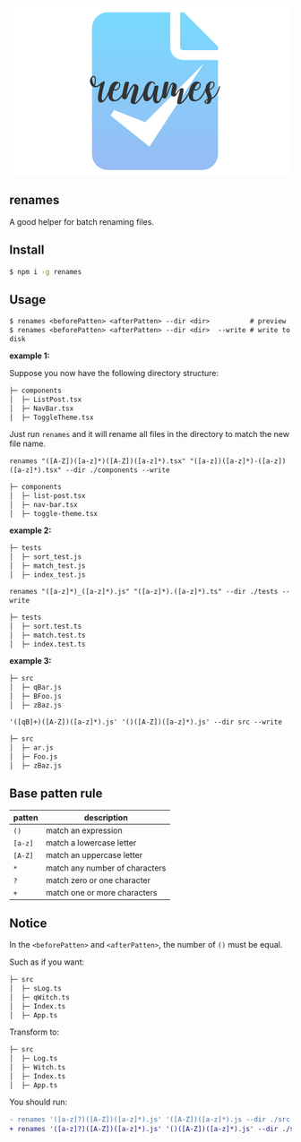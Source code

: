 ![img](./logo.svg)

## renames

A good helper for batch renaming files.

## Install

```sh
$ npm i -g renames
```

## Usage 

```shell
$ renames <beforePatten> <afterPatten> --dir <dir>          # preview
$ renames <beforePatten> <afterPatten> --dir <dir>  --write # write to disk
```

**example 1:**

Suppose you now have the following directory structure:

```shell
├─ components
│  ├─ ListPost.tsx
│  ├─ NavBar.tsx
│  ├─ ToggleTheme.tsx
```

Just run `renames` and it will rename all files in the directory to match the new file name.


```shell
renames "([A-Z])([a-z]*)([A-Z])([a-z]*).tsx" "([a-z])([a-z]*)-([a-z])([a-z]*).tsx" --dir ./components --write
```

```shell
├─ components
│  ├─ list-post.tsx
│  ├─ nav-bar.tsx
│  ├─ toggle-theme.tsx
```

**example 2:**

```shell
├─ tests
│  ├─ sort_test.js
│  ├─ match_test.js
│  ├─ index_test.js
```

```shell
renames "([a-z]*)_([a-z]*).js" "([a-z]*).([a-z]*).ts" --dir ./tests --write
```

```shell
├─ tests
│  ├─ sort.test.ts
│  ├─ match.test.ts
│  ├─ index.test.ts
```

**example 3:**

```shell
├─ src
│  ├─ qBar.js
│  ├─ BFoo.js
│  ├─ zBaz.js
```

```shell
'([qB]+)([A-Z])([a-z]*).js' '()([A-Z])([a-z]*).js' --dir src --write
```

```shell
├─ src
│  ├─ ar.js
│  ├─ Foo.js
│  ├─ zBaz.js
```

## Base patten rule

| patten | description |
| -- | -- | 
| `()` | match an expression |
| `[a-z]` | match a lowercase letter |
| `[A-Z]` | match an uppercase letter |
| `*` | match any number of characters |
| `?` | match zero or one character |
| `+` | match one or more characters |

## Notice

In the `<beforePatten>` and  `<afterPatten>`, the number of `()` must be equal.

Such as if you want:

```shell 
├─ src
│  ├─ sLog.ts
│  ├─ qWitch.ts
│  ├─ Index.ts
│  ├─ App.ts
```

Transform to:

```shell
├─ src
│  ├─ Log.ts
│  ├─ Witch.ts
│  ├─ Index.ts
│  ├─ App.ts
```

You should run:

```diff
- renames '([a-z]?)([A-Z])([a-z]*).js' '([A-Z])([a-z]*).js --dir ./src --write    // ❌
+ renames '([a-z]?)([A-Z])([a-z]*).js' '()([A-Z])([a-z]*).js' --dir ./src --write // ✅
```